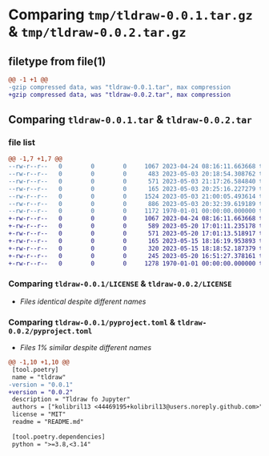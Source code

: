 # Comparing `tmp/tldraw-0.0.1.tar.gz` & `tmp/tldraw-0.0.2.tar.gz`

## filetype from file(1)

```diff
@@ -1 +1 @@
-gzip compressed data, was "tldraw-0.0.1.tar", max compression
+gzip compressed data, was "tldraw-0.0.2.tar", max compression
```

## Comparing `tldraw-0.0.1.tar` & `tldraw-0.0.2.tar`

### file list

```diff
@@ -1,7 +1,7 @@
--rw-r--r--   0        0        0     1067 2023-04-24 08:16:11.663668 tldraw-0.0.1/LICENSE
--rw-r--r--   0        0        0      483 2023-05-03 20:18:54.308762 tldraw-0.0.1/README.md
--rw-r--r--   0        0        0      571 2023-05-03 21:17:26.584840 tldraw-0.0.1/pyproject.toml
--rw-r--r--   0        0        0      165 2023-05-03 20:25:16.227279 tldraw-0.0.1/tldraw/__init__.py
--rw-r--r--   0        0        0     1524 2023-05-03 21:00:05.493614 tldraw-0.0.1/tldraw/tldraw.py
--rw-r--r--   0        0        0      886 2023-05-03 20:32:39.619189 tldraw-0.0.1/tldraw/tldraw_component.tsx
--rw-r--r--   0        0        0     1172 1970-01-01 00:00:00.000000 tldraw-0.0.1/PKG-INFO
+-rw-r--r--   0        0        0     1067 2023-04-24 08:16:11.663668 tldraw-0.0.2/LICENSE
+-rw-r--r--   0        0        0      589 2023-05-20 17:01:11.235178 tldraw-0.0.2/README.md
+-rw-r--r--   0        0        0      571 2023-05-20 17:01:13.518917 tldraw-0.0.2/pyproject.toml
+-rw-r--r--   0        0        0      165 2023-05-15 18:16:19.953893 tldraw-0.0.2/tldraw/__init__.py
+-rw-r--r--   0        0        0      320 2023-05-15 18:18:52.187379 tldraw-0.0.2/tldraw/comp.tsx
+-rw-r--r--   0        0        0      245 2023-05-20 16:51:27.378161 tldraw-0.0.2/tldraw/tldraw.py
+-rw-r--r--   0        0        0     1278 1970-01-01 00:00:00.000000 tldraw-0.0.2/PKG-INFO
```

### Comparing `tldraw-0.0.1/LICENSE` & `tldraw-0.0.2/LICENSE`

 * *Files identical despite different names*

### Comparing `tldraw-0.0.1/pyproject.toml` & `tldraw-0.0.2/pyproject.toml`

 * *Files 1% similar despite different names*

```diff
@@ -1,10 +1,10 @@
 [tool.poetry]
 name = "tldraw"
-version = "0.0.1"
+version = "0.0.2"
 description = "Tldraw fo Jupyter"
 authors = ["kolibril13 <44469195+kolibril13@users.noreply.github.com>"]
 license = "MIT"
 readme = "README.md"
 
 [tool.poetry.dependencies]
 python = ">=3.8,<3.14"
```

